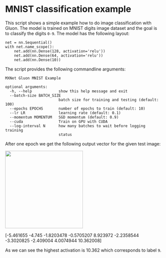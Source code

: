 <!--- Licensed to the Apache Software Foundation (ASF) under one -->
<!--- or more contributor license agreements.  See the NOTICE file -->
<!--- distributed with this work for additional information -->
<!--- regarding copyright ownership.  The ASF licenses this file -->
<!--- to you under the Apache License, Version 2.0 (the -->
<!--- "License"); you may not use this file except in compliance -->
<!--- with the License.  You may obtain a copy of the License at -->

<!---   http://www.apache.org/licenses/LICENSE-2.0 -->

<!--- Unless required by applicable law or agreed to in writing, -->
<!--- software distributed under the License is distributed on an -->
<!--- "AS IS" BASIS, WITHOUT WARRANTIES OR CONDITIONS OF ANY -->
<!--- KIND, either express or implied.  See the License for the -->
<!--- specific language governing permissions and limitations -->
<!--- under the License. -->

# MNIST classification example

This script shows a simple example how to do image classification with Gluon. 
The model is trained on MNIST digits image dataset and the goal is to classify the digits ```0-9```.  The model has the following layout:
```
net = nn.Sequential()
with net.name_scope():
    net.add(nn.Dense(128, activation='relu'))
    net.add(nn.Dense(64, activation='relu'))
    net.add(nn.Dense(10))
```

The script provides the following commandline arguments: 


```
MXNet Gluon MNIST Example

optional arguments:
  -h, --help            show this help message and exit
  --batch-size BATCH_SIZE
                        batch size for training and testing (default: 100)
  --epochs EPOCHS       number of epochs to train (default: 10)
  --lr LR               learning rate (default: 0.1)
  --momentum MOMENTUM   SGD momentum (default: 0.9)
  --cuda                Train on GPU with CUDA
  --log-interval N      how many batches to wait before logging training
                        status
```

After one epoch we get the following output vector for the given test image:

<img src="https://raw.githubusercontent.com/dmlc/web-data/master/mxnet/example/gluon/mnist/test_image.png" width="250" height="250">

[-5.461655  -4.745     -1.8203478 -0.5705207  8.923972  -2.2358544 -3.3020825 -2.409004   4.0074944 10.362008] 

As we can see the highest activation is 10.362 which corresponds to label `9`.

